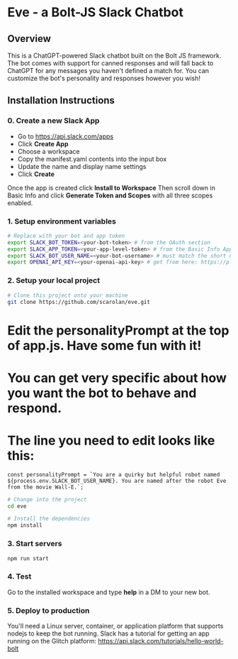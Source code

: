 # Eve - a Bolt-JS Slack Chatbot

## Overview
This is a ChatGPT-powered Slack chatbot built on the Bolt JS framework. The bot comes with support for canned responses and will fall back to ChatGPT for any messages you haven't defined a match for. You can customize the bot's personality and responses however you wish!

## Installation Instructions

### 0. Create a new Slack App

- Go to https://api.slack.com/apps
- Click **Create App**
- Choose a workspace
- Copy the manifest.yaml contents into the input box
- Update the name and display name settings
- Click **Create**

Once the app is created click **Install to Workspace** 
Then scroll down in Basic Info and click **Generate Token and Scopes** with all three scopes enabled.

### 1. Setup environment variables

```zsh
# Replace with your bot and app token
export SLACK_BOT_TOKEN=<your-bot-token> # from the OAuth section
export SLACK_APP_TOKEN=<your-app-level-token> # from the Basic Info App Token Section
export SLACK_BOT_USER_NAME=<your-bot-username> # must match the short name of your bot user
export OPENAI_API_KEY=<your-openai-api-key> # get from here: https://platform.openai.com/account/api-keys
```

### 2. Setup your local project

```zsh
# Clone this project onto your machine
git clone https://github.com/scarolan/eve.git
```

# Edit the personalityPrompt at the top of app.js. Have some fun with it!
# You can get very specific about how you want the bot to behave and respond.
# The line you need to edit looks like this:
```
const personalityPrompt = `You are a quirky but helpful robot named ${process.env.SLACK_BOT_USER_NAME}. You are named after the robot Eve from the movie Wall-E.`;
```

```zsh
# Change into the project
cd eve

# Install the dependencies
npm install
```

### 3. Start servers
```zsh
npm run start
```

### 4. Test
Go to the installed workspace and type **help** in a DM to your new bot. 

### 5. Deploy to production
You'll need a Linux server, container, or application platform that supports nodejs to keep the bot running. Slack has a tutorial for getting an app running on the Glitch platform: https://api.slack.com/tutorials/hello-world-bolt